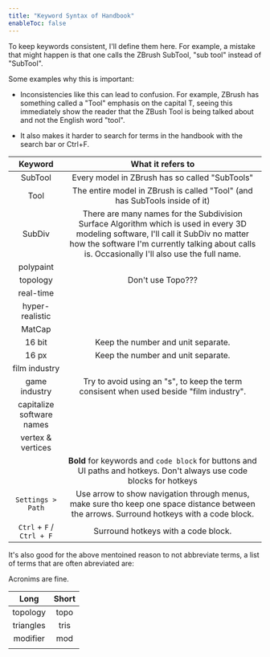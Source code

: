 ```yaml
---
title: "Keyword Syntax of Handbook"
enableToc: false
---
```


To keep keywords consistent, I'll define them here. For example, a mistake that might happen is that one calls the ZBrush SubTool, "sub tool" instead of "SubTool". 

Some examples why this is important:

- Inconsistencies like this can lead to confusion. For example, ZBrush has something called a "Tool" emphasis on the capital T, seeing this immediately show the reader that the ZBush Tool is being talked about and not the English word "tool".

- It also makes it harder to search for terms in the handbook with the search bar or Ctrl+F.



|          Keyword          |                                                                                                           What it refers to                                                                                                            |
| :-----------------------: | :------------------------------------------------------------------------------------------------------------------------------------------------------------------------------------------------------------------------------------: |
|          SubTool          |                                                                                             Every model in ZBrush has so called "SubTools"                                                                                             |
|           Tool            |                                                                              The entire model in ZBrush is called "Tool" (and has SubTools inside of it)                                                                               |
|          SubDiv           | There are many names for the Subdivision Surface Algorithm which is used in every 3D modeling software, I'll call it SubDiv no matter how the software I'm currently talking about calls is. Occasionally I'll also use the full name. |
|         polypaint         |                                                                                                                                                                                                                                        |
|         topology          |                                                                                                           Don't use Topo???                                                                                                            |
|         real-time         |                                                                                                                                                                                                                                        |
|      hyper-realistic      |                                                                                                                                                                                                                                        |
|          MatCap           |                                                                                                                                                                                                                                        |
|          16 bit           |                                                                                                   Keep the number and unit separate.                                                                                                   |
|           16 px           |                                                                                                   Keep the number and unit separate.                                                                                                   |
|       film industry       |                                                                                                                                                                                                                                        |
|       game industry       |                                                                        Try to avoid using an "s", to keep the term consisent when used beside "film industry".                                                                         |
| capitalize software names |                                                                                                                                                                                                                                        |
|     vertex & vertices     |                                                                                                                                                                                                                                        |
|                           |                                                         **Bold** for keywords and `code block` for buttons and UI paths and hotkeys. Don't always use code blocks for hotkeys                                                          |
|     `Settings > Path`     |                                               Use arrow to show navigation through menus, make sure tho keep one space distance between the arrows. Surround hotkeys with a code block.                                                |
| `Ctrl` + `F` / `Ctrl + F` |                                                                                                  Surround hotkeys with a code block.                                                                                                   |

It's also good for the above mentoined reason to not abbreviate terms, a list of terms that are often abreviated are:

Acronims are fine.


|   Long    | Short |
| :-------: | :---: |
| topology  | topo  |
| triangles | tris  |
| modifier  |  mod  |
|           |       |

